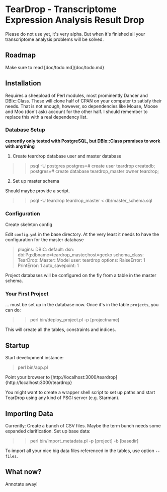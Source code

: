 # TearDrop - Transcriptome Expression Analysis Result Drop

Please do not use yet, it's very alpha. But when it's finished all your
transcriptome analysis problems will be solved.

## Roadmap

Make sure to read [doc/todo.md]{doc/todo.md}

## Installation

Requires a sheepload of Perl modules, most prominently Dancer and DBIx::Class.
These will clone half of CPAN on your computer to satisfy their needs. That is
not enough, however, so dependencies like Mouse, Moose and Moo (don't ask)
account for the other half. I should remember to replace this with a real dependency list.

### Database Setup

**currently only tested with PostgreSQL, but DBIx::Class promises to work with anything**

1. Create teardrop database user and master database

> > psql -U postgres
> postgres=# create user teardrop createdb;
> postgres=# create database teardrop_master owner teardrop;

2. Set up master schema

Should maybe provide a script.

> > psql -U teardrop teardrop_master < db/master_schema.sql

### Configuration

Create skeleton config

Edit `config.yml` in the base directory. At the very least it needs to have the configuration for the master database

> plugins:
>   DBIC:
>    default:
>      dsn: dbi:Pg:dbname=teardrop_master;host=gecko
>      schema_class: TearDrop::Master::Model
>      user: teardrop
>      options:
>        RaiseError: 1
>        PrintError: 1
>        auto_savepoint: 1

Project databases will be configured on the fly from a table in the master schema.

### Your First Project

... must be set up in the database now. Once it's in the table `projects`, you can do:

> > perl bin/deploy_project.pl -p [projectname]

This will create all the tables, constraints and indices.

## Startup

Start development instance:

> perl bin/app.pl 

Point your browser to [http://localhost:3000/teardrop]{http://localhost:3000/teardrop}

You might want to create a wrapper shell script to set up paths and start TearDrop using any kind of PSGI server (e.g. Starman).

## Importing Data

Currently: Create a bunch of CSV files. Maybe the term bunch needs some expanded clarification. Set up base data:

> > perl bin/import_metadata.pl -p [project] -b [basedir] 

To import all your nice big data files referenced in the tables, use option `--files`.

## What now?

Annotate away!
